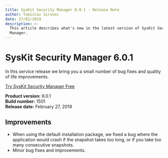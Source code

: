 ```yaml
---
title: SysKit Security Manager 6.0.1 - Release Note
author: Tomislav Sirovec
date: 27/02/2019
description: >-
  This article describes what's new in the latest version of SysKit Security
  Manager.
---
```


# SysKit Security Manager 6.0.1

In this service release we bring you a small number of bug fixes and quality of life improvements.

[Try SysKit Security Manager Free](https://www.syskit.com/products/security-manager/download/)

**Product version:** 6.0.1  
**Build number:** 1501  
**Release date:** February 27, 2019

## Improvements

* When using the default installation package, we fixed a bug where the application would crash if the snapshot takes too long, or if you take too many consecutive snapshots. 
* Minor bug fixes and improvements. 

